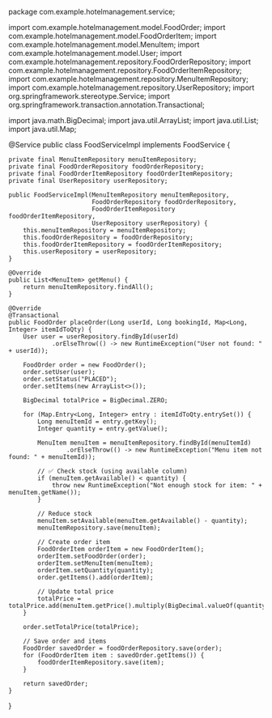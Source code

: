 package com.example.hotelmanagement.service;

import com.example.hotelmanagement.model.FoodOrder;
import com.example.hotelmanagement.model.FoodOrderItem;
import com.example.hotelmanagement.model.MenuItem;
import com.example.hotelmanagement.model.User;
import com.example.hotelmanagement.repository.FoodOrderRepository;
import com.example.hotelmanagement.repository.FoodOrderItemRepository;
import com.example.hotelmanagement.repository.MenuItemRepository;
import com.example.hotelmanagement.repository.UserRepository;
import org.springframework.stereotype.Service;
import org.springframework.transaction.annotation.Transactional;

import java.math.BigDecimal;
import java.util.ArrayList;
import java.util.List;
import java.util.Map;

@Service
public class FoodServiceImpl implements FoodService {

    private final MenuItemRepository menuItemRepository;
    private final FoodOrderRepository foodOrderRepository;
    private final FoodOrderItemRepository foodOrderItemRepository;
    private final UserRepository userRepository;

    public FoodServiceImpl(MenuItemRepository menuItemRepository,
                           FoodOrderRepository foodOrderRepository,
                           FoodOrderItemRepository foodOrderItemRepository,
                           UserRepository userRepository) {
        this.menuItemRepository = menuItemRepository;
        this.foodOrderRepository = foodOrderRepository;
        this.foodOrderItemRepository = foodOrderItemRepository;
        this.userRepository = userRepository;
    }

    @Override
    public List<MenuItem> getMenu() {
        return menuItemRepository.findAll();
    }

    @Override
    @Transactional
    public FoodOrder placeOrder(Long userId, Long bookingId, Map<Long, Integer> itemIdToQty) {
        User user = userRepository.findById(userId)
                .orElseThrow(() -> new RuntimeException("User not found: " + userId));

        FoodOrder order = new FoodOrder();
        order.setUser(user);
        order.setStatus("PLACED");
        order.setItems(new ArrayList<>());

        BigDecimal totalPrice = BigDecimal.ZERO;

        for (Map.Entry<Long, Integer> entry : itemIdToQty.entrySet()) {
            Long menuItemId = entry.getKey();
            Integer quantity = entry.getValue();

            MenuItem menuItem = menuItemRepository.findById(menuItemId)
                    .orElseThrow(() -> new RuntimeException("Menu item not found: " + menuItemId));

            // ✅ Check stock (using available column)
            if (menuItem.getAvailable() < quantity) {
                throw new RuntimeException("Not enough stock for item: " + menuItem.getName());
            }

            // Reduce stock
            menuItem.setAvailable(menuItem.getAvailable() - quantity);
            menuItemRepository.save(menuItem);

            // Create order item
            FoodOrderItem orderItem = new FoodOrderItem();
            orderItem.setFoodOrder(order);
            orderItem.setMenuItem(menuItem);
            orderItem.setQuantity(quantity);
            order.getItems().add(orderItem);

            // Update total price
            totalPrice = totalPrice.add(menuItem.getPrice().multiply(BigDecimal.valueOf(quantity)));
        }

        order.setTotalPrice(totalPrice);

        // Save order and items
        FoodOrder savedOrder = foodOrderRepository.save(order);
        for (FoodOrderItem item : savedOrder.getItems()) {
            foodOrderItemRepository.save(item);
        }

        return savedOrder;
    }
}
